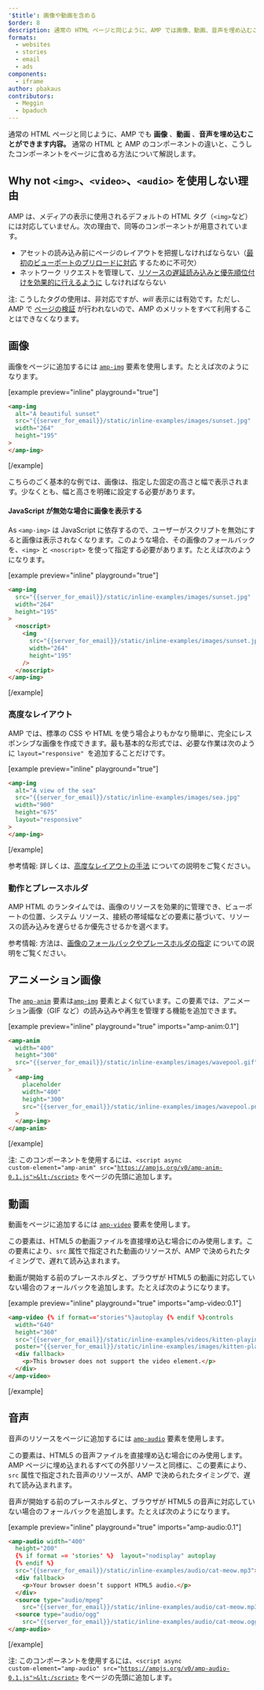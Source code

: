```yaml
---
'$title': 画像や動画を含める
$order: 8
description: 通常の HTML ページと同じように、AMP では画像、動画、音声を埋め込むことができます。通常の HTML と AMP コンポーネントの違いと、こうしたコンポーネントを...
formats:
  - websites
  - stories
  - email
  - ads
components:
  - iframe
author: pbakaus
contributors:
  - Meggin
  - bpaduch
---
```


通常の HTML ページと同じように、AMP でも **画像** 、**動画** 、**音声を埋め込むことができます内容。** 通常の HTML と AMP のコンポーネントの違いと、こうしたコンポーネントをページに含める方法について解説します。

## Why not `<img>`、`<video>`、`<audio>` を使用しない理由

AMP は、メディアの表示に使用されるデフォルトの HTML タグ（`<img>`など）には対応していません。次の理由で、同等のコンポーネントが用意されています。

- アセットの読み込み前にページのレイアウトを把握しなければならない（[最初のビューポートのプリロードに対応](../../../../about/how-amp-works.html#size-all-resources-statically) するために不可欠）
- ネットワーク リクエストを管理して、[リソースの遅延読み込みと優先順位付けを効果的に行えるように](../../../../about/how-amp-works.html#prioritize-resource-loading) しなければならない

注: こうしたタグの使用は、非対応ですが、_will_ 表示には有効です。ただし、AMP で [ページの検証](../../../../documentation/guides-and-tutorials/learn/validation-workflow/validate_amp.md) が行われないので、AMP のメリットをすべて利用することはできなくなります。

## 画像

画像をページに追加するには [`amp-img`](../../../../documentation/components/reference/amp-img.md) 要素を使用します。たとえば次のようになります。

[example preview="inline" playground="true"]

```html
<amp-img
  alt="A beautiful sunset"
  src="{{server_for_email}}/static/inline-examples/images/sunset.jpg"
  width="264"
  height="195"
>
</amp-img>
```

[/example]

こちらのごく基本的な例では、画像は、指定した固定の高さと幅で表示されます。少なくとも、幅と高さを明確に設定する必要があります。

#### JavaScript が無効な場合に画像を表示する

As `<amp-img>` は JavaScript に依存するので、ユーザーがスクリプトを無効にすると画像は表示されなくなります。このような場合、その画像のフォールバックを、`<img>` と `<noscript>` を使って指定する必要があります。たとえば次のようになります。

[example preview="inline" playground="true"]

```html
<amp-img
  src="{{server_for_email}}/static/inline-examples/images/sunset.jpg"
  width="264"
  height="195"
>
  <noscript>
    <img
      src="{{server_for_email}}/static/inline-examples/images/sunset.jpg"
      width="264"
      height="195"
    />
  </noscript>
</amp-img>
```

[/example]

### 高度なレイアウト

AMP では、標準の CSS や HTML を使う場合よりもかなり簡単に、完全にレスポンシブな画像を作成できます。最も基本的な形式では、必要な作業は次のように `layout="responsive" `を追加することだけです。

[example preview="inline" playground="true"]

```html
<amp-img
  alt="A view of the sea"
  src="{{server_for_email}}/static/inline-examples/images/sea.jpg"
  width="900"
  height="675"
  layout="responsive"
>
</amp-img>
```

[/example]

参考情報: 詳しくは、[高度なレイアウトの手法](../../../../documentation/guides-and-tutorials/develop/style_and_layout/control_layout.md) についての説明をご覧ください。

### 動作とプレースホルダ

AMP HTML のランタイムでは、画像のリソースを効果的に管理でき、ビューポートの位置、システム リソース、接続の帯域幅などの要素に基づいて、リソースの読み込みを遅らせるか優先させるかを選べます。

参考情報: 方法は、[画像のフォールバックやプレースホルダの指定](../../../../documentation/guides-and-tutorials/develop/style_and_layout/placeholders.md) についての説明をご覧ください。

## アニメーション画像

The [`amp-anim`](../../../../documentation/components/reference/amp-anim.md) 要素は[`amp-img`](../../../../documentation/components/reference/amp-img.md) 要素とよく似ています。この要素では、アニメーション画像（GIF など）の読み込みや再生を管理する機能を追加できます。

[example preview="inline" playground="true" imports="amp-anim:0.1"]

```html
<amp-anim
  width="400"
  height="300"
  src="{{server_for_email}}/static/inline-examples/images/wavepool.gif"
>
  <amp-img
    placeholder
    width="400"
    height="300"
    src="{{server_for_email}}/static/inline-examples/images/wavepool.png"
  >
  </amp-img>
</amp-anim>
```

[/example]

注: このコンポーネントを使用するには、<code>&lt;script async custom-element="amp-anim" src="https://ampjs.org/v0/amp-anim-0.1.js">&lt;/script></code> をページの先頭に追加します。

## 動画

動画をページに追加するには [`amp-video`](../../../../documentation/components/reference/amp-video.md) 要素を使用します。

この要素は、HTML5 の動画ファイルを直接埋め込む場合にのみ使用します。この要素により、`src` 属性で指定された動画のリソースが、AMP で決められたタイミングで、遅れて読み込まれます。

動画が開始する前のプレースホルダと、ブラウザが HTML5 の動画に対応していない場合のフォールバックを追加します。たとえば次のようになります。

[example preview="inline" playground="true" imports="amp-video:0.1"]

```html
<amp-video {% if format=='stories'%}autoplay {% endif %}controls
  width="640"
  height="360"
  src="{{server_for_email}}/static/inline-examples/videos/kitten-playing.mp4"
  poster="{{server_for_email}}/static/inline-examples/images/kitten-playing.png">
  <div fallback>
    <p>This browser does not support the video element.</p>
  </div>
</amp-video>
```

[/example]

## 音声

音声のリソースをページに追加するには [`amp-audio`](../../../../documentation/components/reference/amp-audio.md) 要素を使用します。

この要素は、HTML5 の音声ファイルを直接埋め込む場合にのみ使用します。AMP ページに埋め込まれるすべての外部リソースと同様に、この要素により、`src` 属性で指定された音声のリソースが、AMP で決められたタイミングで、遅れて読み込まれます。

音声が開始する前のプレースホルダと、ブラウザが HTML5 の音声に対応していない場合のフォールバックを追加します。たとえば次のようになります。

[example preview="inline" playground="true" imports="amp-audio:0.1"]

```html
<amp-audio width="400"
  height="200"
  {% if format == 'stories' %}  layout="nodisplay" autoplay
  {% endif %}
  src="{{server_for_email}}/static/inline-examples/audio/cat-meow.mp3">
  <div fallback>
    <p>Your browser doesn’t support HTML5 audio.</p>
  </div>
  <source type="audio/mpeg"
    src="{{server_for_email}}/static/inline-examples/audio/cat-meow.mp3">
  <source type="audio/ogg"
    src="{{server_for_email}}/static/inline-examples/audio/cat-meow.ogg">
</amp-audio>
```

[/example]

注: このコンポーネントを使用するには、<code>&lt;script async custom-element="amp-audio" src="https://ampjs.org/v0/amp-audio-0.1.js">&lt;/script></code> をページの先頭に追加します。
